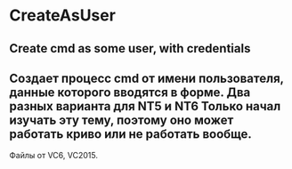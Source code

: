 # CreateAsUser
Create cmd as some user, with credentials
--
Создает процесс cmd от имени пользователя, данные которого вводятся в форме. Два разных варианта для NT5 и NT6
Только начал изучать эту тему, поэтому оно может работать криво или не работать вообще.
---
Файлы от VC6, VC2015.

